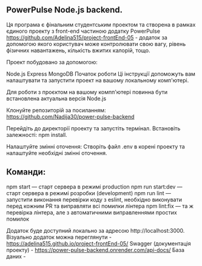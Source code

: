 ## PowerPulse Node.js backend.

Ця програма є фінальним студентським проектом та створена в рамках єдиного проекту з front-end частиною додатку PowerPulse https://github.com/Adelina515/project-frontEnd-05 - додаток за допомогою якого користувач може контролювати свою вагу, рівень фізичних навантажень, кількість вжитих калорій, тощо.

Проект побудовано за допомогою:

Node.js
Express
MongoDB
Початок роботи
Ці інструкції допоможуть вам налаштувати та запустити проект на вашому локальному комп'ютері.

Для роботи з проєктом на вашому компп'ютері повинна бути встановлена актуальна версія Node.js

Клонуйте репозиторій за посиланням: https://github.com/Nadija30/power-pulse-backend

Перейдіть до директорії проекту та запустіть термінал.
Встановіть залежності: npm install.

Налаштуйте змінні оточення: Створіть файл .env в корені проекту та налаштуйте необхідні змінні оточення.

## Команди:

npm start — старт сервера в режимі production
npm run start:dev — старт сервера в режимі розробки (development)
npm run lint — запустити виконання перевірки коду з eslint, необхідно виконувати перед кожним PR та виправляти всі помилки лінтера
npm lint:fix — та ж перевірка лінтера, але з автоматичними виправленнями простих помилок

Додаток буде доступний локально за адресою http://localhost:3000.
Візуально додаток можна переглянути - https://adelina515.github.io/project-frontEnd-05/
Swagger (документація проекту) - https://power-pulse-backend.onrender.com/api-docs/
База даних -
